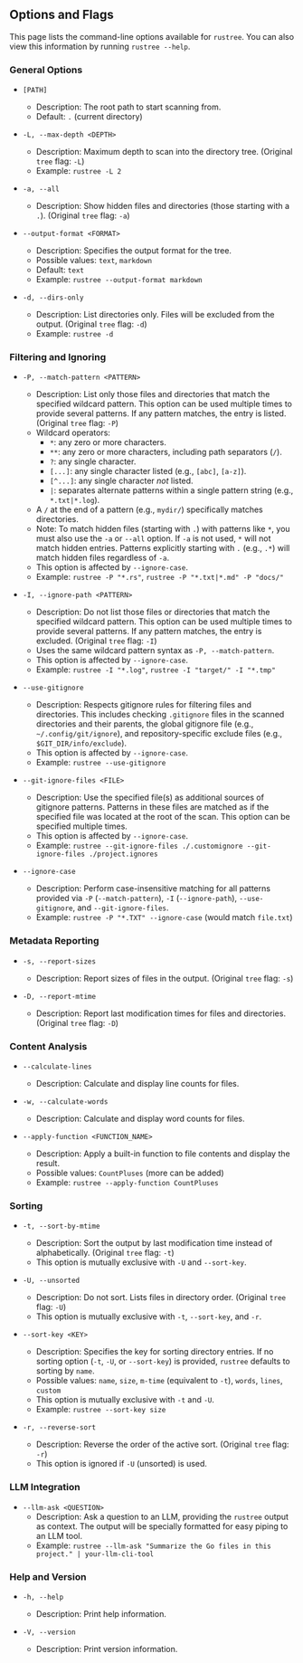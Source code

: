 ## Options and Flags

This page lists the command-line options available for `rustree`. You can also view this information by running `rustree --help`.

### General Options

- `[PATH]`

  - Description: The root path to start scanning from.
  - Default: `.` (current directory)

- `-L, --max-depth <DEPTH>`

  - Description: Maximum depth to scan into the directory tree. (Original `tree` flag: `-L`)
  - Example: `rustree -L 2`

- `-a, --all`

  - Description: Show hidden files and directories (those starting with a `.`). (Original `tree` flag: `-a`)

- `--output-format <FORMAT>`

  - Description: Specifies the output format for the tree.
  - Possible values: `text`, `markdown`
  - Default: `text`
  - Example: `rustree --output-format markdown`

- `-d, --dirs-only`

  - Description: List directories only. Files will be excluded from the output. (Original `tree` flag: `-d`)
  - Example: `rustree -d`

### Filtering and Ignoring

- `-P, --match-pattern <PATTERN>`

  - Description: List only those files and directories that match the specified wildcard pattern. This option can be used multiple times to provide several patterns. If any pattern matches, the entry is listed. (Original `tree` flag: `-P`)
  - Wildcard operators:
    - `*`: any zero or more characters.
    - `**`: any zero or more characters, including path separators (`/`).
    - `?`: any single character.
    - `[...]`: any single character listed (e.g., `[abc]`, `[a-z]`).
    - `[^...]`: any single character *not* listed.
    - `|`: separates alternate patterns within a single pattern string (e.g., `*.txt|*.log`).
  - A `/` at the end of a pattern (e.g., `mydir/`) specifically matches directories.
  - Note: To match hidden files (starting with `.`) with patterns like `*`, you must also use the `-a` or `--all` option. If `-a` is not used, `*` will not match hidden entries. Patterns explicitly starting with `.` (e.g., `.*`) will match hidden files regardless of `-a`.
  - This option is affected by `--ignore-case`.
  - Example: `rustree -P "*.rs"`, `rustree -P "*.txt|*.md" -P "docs/"`

- `-I, --ignore-path <PATTERN>`

  - Description: Do not list those files or directories that match the specified wildcard pattern. This option can be used multiple times to provide several patterns. If any pattern matches, the entry is excluded. (Original `tree` flag: `-I`)
  - Uses the same wildcard pattern syntax as `-P, --match-pattern`.
  - This option is affected by `--ignore-case`.
  - Example: `rustree -I "*.log"`, `rustree -I "target/" -I "*.tmp"`

- `--use-gitignore`

  - Description: Respects gitignore rules for filtering files and directories. This includes checking `.gitignore` files in the scanned directories and their parents, the global gitignore file (e.g., `~/.config/git/ignore`), and repository-specific exclude files (e.g., `$GIT_DIR/info/exclude`).
  - This option is affected by `--ignore-case`.
  - Example: `rustree --use-gitignore`

- `--git-ignore-files <FILE>`

  - Description: Use the specified file(s) as additional sources of gitignore patterns. Patterns in these files are matched as if the specified file was located at the root of the scan. This option can be specified multiple times.
  - This option is affected by `--ignore-case`.
  - Example: `rustree --git-ignore-files ./.customignore --git-ignore-files ./project.ignores`

- `--ignore-case`

  - Description: Perform case-insensitive matching for all patterns provided via `-P` (`--match-pattern`), `-I` (`--ignore-path`), `--use-gitignore`, and `--git-ignore-files`.
  - Example: `rustree -P "*.TXT" --ignore-case` (would match `file.txt`)

### Metadata Reporting

- `-s, --report-sizes`

  - Description: Report sizes of files in the output. (Original `tree` flag: `-s`)

- `-D, --report-mtime`

  - Description: Report last modification times for files and directories. (Original `tree` flag: `-D`)

### Content Analysis

- `--calculate-lines`

  - Description: Calculate and display line counts for files.

- `-w, --calculate-words`

  - Description: Calculate and display word counts for files.

- `--apply-function <FUNCTION_NAME>`

  - Description: Apply a built-in function to file contents and display the result.
  - Possible values: `CountPluses` (more can be added)
  - Example: `rustree --apply-function CountPluses`

### Sorting

- `-t, --sort-by-mtime`

  - Description: Sort the output by last modification time instead of alphabetically. (Original `tree` flag: `-t`)
  - This option is mutually exclusive with `-U` and `--sort-key`.

- `-U, --unsorted`

  - Description: Do not sort. Lists files in directory order. (Original `tree` flag: `-U`)
  - This option is mutually exclusive with `-t`, `--sort-key`, and `-r`.

- `--sort-key <KEY>`

  - Description: Specifies the key for sorting directory entries. If no sorting option (`-t`, `-U`, or `--sort-key`) is provided, `rustree` defaults to sorting by `name`.
  - Possible values: `name`, `size`, `m-time` (equivalent to `-t`), `words`, `lines`, `custom`
  - This option is mutually exclusive with `-t` and `-U`.
  - Example: `rustree --sort-key size`

- `-r, --reverse-sort`

  - Description: Reverse the order of the active sort. (Original `tree` flag: `-r`)
  - This option is ignored if `-U` (unsorted) is used.

### LLM Integration

- `--llm-ask <QUESTION>`
  - Description: Ask a question to an LLM, providing the `rustree` output as context. The output will be specially formatted for easy piping to an LLM tool.
  - Example: `rustree --llm-ask "Summarize the Go files in this project." | your-llm-cli-tool`

### Help and Version

- `-h, --help`

  - Description: Print help information.

- `-V, --version`

  - Description: Print version information.
